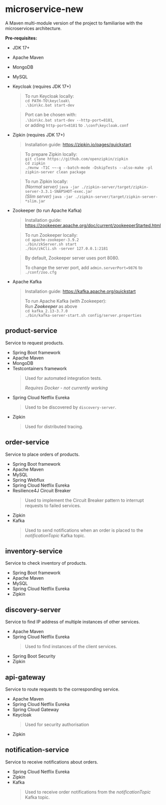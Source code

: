
# microservice-new
A Maven multi-module version of the project to familiarise with the microservices architecture.

**Pre-requisites:**
- JDK 17+
- Apache Maven
- MongoDB
- MySQL
- Keycloak (requires JDK 17+)
  > To run Keycloak locally:  
  > `cd PATH-TO\keycloak\`  
  > `.\bin\kc.bat start-dev`  
  
  > Port can be chosen with:  
  > `.\bin\kc.bat start-dev --http-port=8181`,  
  > or adding `http-port=8181` to  `.\conf\keycloak.conf`

- Zipkin (requires JDK 17+)
  > Installation guide: https://zipkin.io/pages/quickstart
  
  > To prepare Zipkin locally:  
  > `git clone https://github.com/openzipkin/zipkin`  
  > `cd zipkin`  
  > `./mvnw -T1C ~~-q --batch-mode -DskipTests --also-make -pl zipkin-server clean package`  
  
  > To run Zipkin locally:  
  > *(Normal server)* `java -jar ./zipkin-server/target/zipkin-server-3.3.1-SNAPSHOT-exec.jar`  
  > *(Slim server)* `java -jar ./zipkin-server/target/zipkin-server-*slim.jar`

- Zookeeper (to run Apache Kafka)
  > Installation guide: https://zookeeper.apache.org/doc/current/zookeeperStarted.html

  > To run Zookeeper locally:  
  > `cd apache-zookeper-3.9.2`   
  > `./bin/zkServer.sh start`  
  > `./bin/zkCli.sh -server 127.0.0.1:2181`  
  
  > By default, Zookeeper server uses port 8080.  
  > 
  > To change the server port, add `admin.serverPort=9876` to `./conf/zoo.cfg`

- Apache Kafka
  > Installation guide: https://kafka.apache.org/quickstart  
  > 
  > To run Apache Kafka (with Zookeeper):  
  > Run ***Zookeeper*** as above  
  > `cd kafka_2.13-3.7.0`  
  > `./bin/kafka-server-start.sh config/server.properties`

## product-service
Service to request products.

- Spring Boot framework
- Apache Maven
- MongoDB
- Testcontainers framework
  > Used for automated integration tests.
  >
  > *Requires Docker - not currently working*
- Spring Cloud Netflix Eureka
  > Used to be discovered by `discovery-server`.
- Zipkin
  > Used for distributed tracing.

## order-service
Service to place orders of products.

- Spring Boot framework
- Apache Maven
- MySQL
- Spring Webflux
- Spring Cloud Netflix Eureka
- Resilience4J Circuit Breaker
  > Used to implement the Circuit Breaker pattern to interrupt requests to failed services.
- Zipkin
- Kafka
  > Used to send notifications when an order is placed to the *notificationTopic* Kafka topic.

## inventory-service
Service to check inventory of products.

- Spring Boot framework
- Apache Maven
- MySQL
- Spring Cloud Netflix Eureka
- Zipkin


## discovery-server
Service to find IP address of multiple instances of other services.

- Apache Maven
- Spring Cloud Netflix Eureka
  > Used to find instances of the client services.
- Spring Boot Security
- Zipkin


## api-gateway
Service to route requests to the corresponding service.

- Apache Maven
- Spring Cloud Netflix Eureka
- Spring Cloud Gateway
- Keycloak 
  > Used for security authorisation
- Zipkin

## notification-service
Service to receive notifications about orders.

- Spring Cloud Netflix Eureka
- Zipkin
- Kafka
  > Used to receive order notifications from the *notificationTopic* Kafka topic.